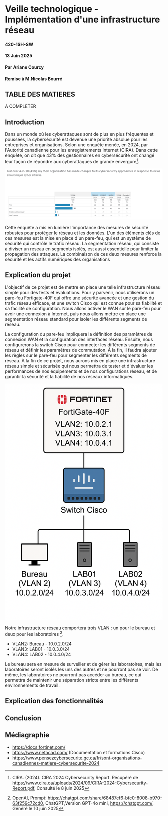 # Veille technologique - Implémentation d'une infrastructure réseau

#### 420-1SH-SW
#### 13 Juin 2025
#### Par Ariane Courcy
#### Remise à M.Nicolas Bourré

## TABLE DES MATIERES
A COMPLETER

## Introduction

Dans un monde où les cyberattaques sont de plus en plus fréquentes et poussées, la cybersécurité est devenue une priorité absolue pour les entreprises et organisations. Selon une enquête menée, en 2024, par l'Autorité canadienne pour les enregistrements Internet (CIRA). Dans cette enquête, on dit que 43% des gestionnaires en cybersécurité ont changé leur façon de répondre aux cyberattaques de grande envergure[^1].

![Alt text](./documentations/images/INTRO1.png)

Cette enquête a mis en lumière l'importance des mesures de sécurité robustes pour protéger le réseau et les données. L'un des éléments clés de ces mesures est la mise en place d'un pare-feu, qui est un système de sécurité qui contrôle le trafic réseau. La segmentation réseau, qui consiste à diviser un reseau en segments isolés, est aussi essentielle pour limiter la propagation des attaques. La combinaison de ces deux mesures renforce la sécurité et les actifs numériques des organisations

## Explication du projet

L'objectif de ce projet est de mettre en place une telle infrastructure réseau simple pour des tests et évaluations. Pour y parvenir, nous utiliserons un pare-feu Fortigate-40F qui offre une sécurité avancée et une gestion du trafic réseau efficace, et une switch Cisco qui est connue pour sa fiabilité et sa facilité de configuration. Nous allons activer le WAN sur le pare-feu pour avoir une connexion à Internet, puis nous allons mettre en place une segmentation réseau standard pour isoler les différents segments de réseau. 

La configuration du pare-feu impliquera la définition des paramètres de connexion WAN et la configuration des interfaces réseau. Ensuite, nous configurerons la switch Cisco pour connecter les différents segments de réseau et définir les paramètres de commutation. À la fin, il faudra ajouter les règles sur le pare-feu pour segmenter les différents segments de réseau. À la fin de ce projet, nous aurons mis en place une infrastructure réseau simple et sécurisée qui nous permettra de tester et d'évaluer les performances de nos équipements et de nos configurations réseau, et de garantir la sécurité et la fiabilité de nos réseaux informatiques.

![Alt text](./documentations/images/PLAN.png)

Notre infrastructure réseau comportera trois VLAN : un pour le bureau et deux pour les laboratoires [^2].

- VLAN2: Bureau - 10.0.2.0/24
- VLAN3: LAB01 - 10.0.3.0/24
- VLAN4: LAB02 - 10.0.4.0/24

Le bureau sera en mesure de surveiller et de gérer les laboratoires, mais les laboratoires seront isolés les uns des autres et ne pourront pas se voir. De même, les laboratoires ne pourront pas accéder au bureau, ce qui permettra de maintenir une séparation stricte entre les différents environnements de travail.

## Explication des fonctionnalités

## Conclusion

## Médiagraphie

[^1]: CIRA. (2024). CIRA 2024 Cybersecurity Report. Récupéré de https://www.cira.ca/uploads/2024/09/CIRA-2024-Cybersecurity-Report.pdf, Consulté le 8 juin 2025

[^2]: OpenAI, Prompt: https://chatgpt.com/share/68487cf6-bfc0-8008-b970-63f259c72cd0, ChatGPT,Version GPT-4o mini, https://chatgpt.com/, Généré le 10 juin 2025

- https://docs.fortinet.com/
- https://www.netacad.com/ (Documentation et formations Cisco)
- https://www.pensezcybersecurite.gc.ca/fr/sont-organisations-canadiennes-matiere-cybersecurite-2024